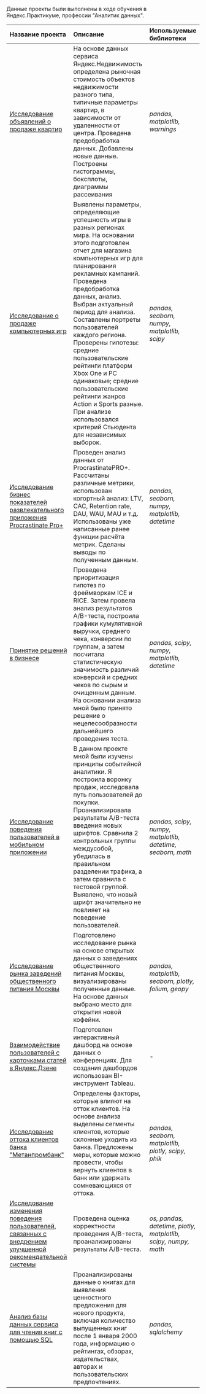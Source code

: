 Данные проекты были выполнены в ходе обучения в Яндекс.Практикуме, профессии "Аналитик данных".

| Название проекта | Описание | Используемые библиотеки | 
| :---------------------- | :---------------------- | :---------------------- |
| [Исследование объявлений о продаже квартир](./apartments_sale/apartments_sale.ipynb) | На основе данных сервиса Яндекс.Недвижимость определена рыночная стоимость объектов недвижимости разного типа, типичные параметры квартир, в зависимости от удаленности от центра. Проведена предобработка данных. Добавлены новые данные. Построены гистограммы, боксплоты, диаграммы рассеивания | *pandas, matplotlib, warnings* |
| [Исследование о продаже компьютерных игр](./gamedev/gamedev.ipynb) | Выявлены параметры, определяющие успешность игры в разных регионах мира. На основании этого подготовлен отчет для магазина компьютерных игр для планирования рекламных кампаний. Проведена предобработка данных, анализ. Выбран актуальный период для анализа. Составлены портреты пользователей каждого региона. Проверены гипотезы: средние пользовательские рейтинги платформ Xbox One и PC одинаковые; средние пользовательские рейтинги жанров Action и Sports разные. При анализе использовался критерий Стьюдента для независимых выборок. | *pandas, seaborn, numpy, matplotlib, scipy* |
| [Исследование бизнес показателей развлекательного приложения Procrastinate Pro+](./business_indicators/business_indicators.ipynb) | Проведен анализ данных от ProcrastinatePRO+. Рассчитаны различные метрики, использован когортный анализ: LTV, CAC, Retention rate, DAU, WAU, MAU и т.д. Использованы уже написанные ранее функции расчёта метрик. Сделаны выводы по полученным данным. | *pandas, seaborn, numpy, matplotlib, datetime* |
| [Принятие решений в бизнесе](./increase_revenue/increase_revenue.ipynb) | Проведена приоритизация гипотез по фреймворкам ICE и RICE. Затем провела анализ результатов A/B-теста, построила графики кумулятивной выручки, среднего чека, конверсии по группам, а затем посчитала статистическую значимость различий конверсий и средних чеков по сырым и очищенным данным. На основании анализа мной было принято решение о нецелесообразности дальнейшего проведения теста. | *pandas, scipy, numpy, matplotlib, datetime* |
| [Исследование поведения пользователей в мобильном приложении](./mobile_app/mobile_app.ipynb) | В данном проекте мной были изучены принципы событийной аналитики. Я построила воронку продаж, исследовала путь пользователей до покупки. Проанализировала результаты A/B-теста введения новых шрифтов. Сравнила 2 контрольных группы междусобой, убедилась в правильном разделении трафика, а затем сравнила с тестовой группой. Выявлено, что новый шрифт значительно не повлияет на поведение пользователей. | *pandas, scipy, numpy, matplotlib, datetime, seaborn, math* |
| [Исследование рынка заведений общественного питания Москвы](./catering_market/catering_market.с) | Подготовлено исследование рынка на основе открытых данных о заведениях общественного питания Москвы, визуализированы полученные данные. На основе данных выбрано место для открытия новой кофейни. | *pandas, matplotlib, seaborn, plotly, folium, geopy* |
| [Взаимодействие пользователей с карточками статей в Яндекс.Дзене](./dashboard_yandex_zen/dashboard_yandex_zen.pdf) | Подготовлен интерактивный дашборд на основе данных о конференциях. Для создания дашбордов использован BI-инструмент Tableau. | *-* |
| [Исследование оттока клиентов банка "Метанпромбанк"](./bank_customer_outflow/bank_customer_outflow.html) | Определены факторы, которые влияют на отток клиентов. На основе анализа выделены сегменты клиентов, которые склонные уходить из банка. Предложены меры, которые можно провести, чтобы вернуть клиентов в банк или удержать сомневающихся от оттока. | *pandas, seaborn, matplotlib, plotly, scipy, phik* |
| [Исследование изменения поведения пользователей, связанных с внедрением улучшенной рекомендательной системы](./AB_test/AB_test.html) | Проведена оценка корректности проведения A/B-теста, проанализированы результаты A/B-теста. | *os, pandas, datetime, plotly, matplotlib, scipy, numpy, math* |
| [Анализ базы данных сервиса для чтения книг с помощью SQL](./SQL_books/SQL_books.ipynb) | Проанализированы данные о книгах для выявления ценностного предложения для нового продукта, включая количество выпущенных книг после 1 января 2000 года, информацию о рейтингах, обзорах, издательствах, авторах и пользовательских предпочтениях. | *pandas, sqlalchemy* |
